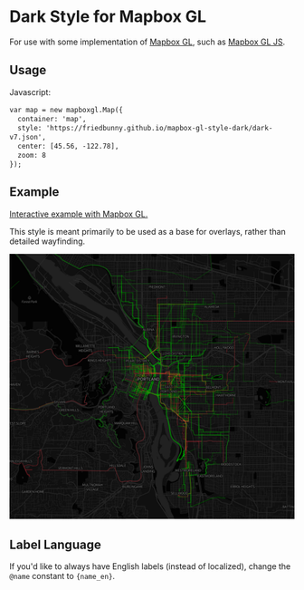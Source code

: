 # Dark Style for Mapbox GL

For use with some implementation of [Mapbox GL](https://www.mapbox.com/mapbox-gl/), such as [Mapbox GL JS](https://github.com/mapbox/mapbox-gl-js/).

## Usage

Javascript:

```
var map = new mapboxgl.Map({
  container: 'map', 
  style: 'https://friedbunny.github.io/mapbox-gl-style-dark/dark-v7.json',
  center: [45.56, -122.78],
  zoom: 8
});
```

## Example

[Interactive example with Mapbox GL.](https://friedbunny.github.io/mapbox-gl-style-dark/example.html)

This style is meant primarily to be used as a base for overlays, rather than detailed wayfinding.

![alt text](example.jpg "Rides overlayed on Portland, Oregon")

## Label Language

If you'd like to always have English labels (instead of localized), change the `@name` constant to `{name_en}`.
